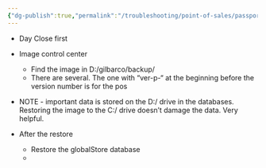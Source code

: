 ```yaml
---
{"dg-publish":true,"permalink":"/troubleshooting/point-of-sales/passport/clean-install/"}
---
```


- Day Close first
- Image control center 
	- Find the image in D:/gilbarco/backup/
	- There are several.  The one with “ver-p-“ at the beginning before the version number is for the pos
- NOTE - important data is stored on the D:/ drive in the databases.  Restoring the image to the C:/ drive doesn’t damage the data.  Very helpful.  


- After the restore
	- Restore the globalStore database
	- 
